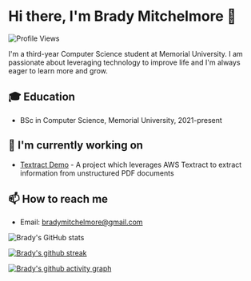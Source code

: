 # Hi there, I'm Brady Mitchelmore 👋

![Profile Views](https://komarev.com/ghpvc/?username=Bmitch44)

I'm a third-year Computer Science student at Memorial University. I am passionate about leveraging technology to improve life and I'm always eager to learn more and grow.

## 🎓 Education

- BSc in Computer Science, Memorial University, 2021-present

## 🌱 I'm currently working on

- [Textract Demo](https://github.com/Bmitch44/textract-demo.git) - A project which leverages AWS Textract to extract information from unstructured PDF documents

## 📫 How to reach me

- Email: bradymitchelmore@gmail.com

![Brady's GitHub stats](https://github-readme-stats.vercel.app/api?username=Bmitch44&show_icons=true&theme=radical)

[![Brady's github streak](https://github-readme-streak-stats.herokuapp.com/?user=Bmitch44&theme=radical)](https://github.com/DenverCoder1/github-readme-streak-stats)

[![Brady's github activity graph](https://activity-graph.herokuapp.com/graph?username=Bmitch44&theme=dracula)](https://github.com/ashutosh00710/github-readme-activity-graph)
